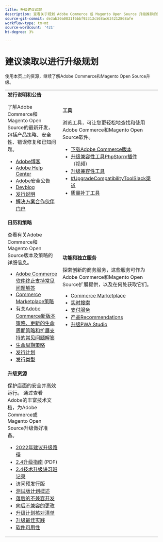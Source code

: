 ```yaml
---
title: 升级建议读取
description: 查看关于规划 Adobe Commerce 或 Magento Open Source 升级推荐的读物
source-git-commit: de3ab30a0831f6bbf92313c568ac624212868afe
workflow-type: tm+mt
source-wordcount: '421'
ht-degree: 3%

---
```



# 建议读取以进行升级规划

使用本页上的资源，继续了解Adobe Commerce和Magento Open Source升级。

<table>
  <tbody>
    <tr>
      <td><strong>发行说明和公告</strong>
        <p>了解Adobe Commerce和Magento Open Source的最新开发，包括产品策略、安全性、错误修复和已知问题。</p>
          <ul>
            <li><a href="https://blog.adobe.com/">Adobe博客</a></li>
            <li><a href="https://support.magento.com/hc/en-us">Adobe Help Center</a></li>
            <li><a href="https://helpx.adobe.com/security/products/magento/apsb22-12.html">Adobe安全公告</a></li>
            <li><a href="https://community.magento.com/t5/Magento-DevBlog/bg-p/devblog">Devblog</a></li>
            <li><a href="https://devdocs.magento.com/guides/v2.4/release-notes/bk-release-notes.html">发行说明</a></li>
            <li><a href="https://solutionpartners.adobe.com/solution-partners.html">解决方案合作伙伴门户</a></li>
          </ul>
        </td>
      <td><strong>工具</strong>
        <p>浏览工具，可让您更轻松地查找和使用Adobe Commerce和Magento Open Source软件。</p>
          <ul>
            <li><a href="https://magento.com/tech-resources/downloads">下载Adobe Commerce版本</li>
            <li><a href="https://experienceleague.adobe.com/docs/commerce-learn/tutorials/uct-phpstorm.html?lang=en">升级兼容性工具PhpStorm插件</a> （视频）</li>
            <li><a href="https://experienceleague.adobe.com/docs/commerce-operations/upgrade-guide/upgrade-compatibility-tool/overview.html?lang=en">升级兼容性工具</a></li>
            <li><a href="https://magentocommeng.slack.com/archives/C019Y143U9F">#UpgradeCompatibilityToolSlack渠道</a></li>
            <li><a href="https://devdocs.magento.com/quality-patches/usage.html">质量补丁工具</a></li>
          </ul>
      </td>
    </tr>
    <tr>
      <td><strong>日历和策略</strong>
        <p>查看有关Adobe Commerce和Magento Open Source版本及策略的详细信息。</p>
          <ul>
            <li><a href="https://support.magento.com/hc/en-us/articles/4965909814797-Adobe-Commerce-Software-End-of-Support-FAQ">Adobe Commerce软件终止支持常见问题解答</a></li>
            <li><a href="https://marketplacesupport.magento.com/hc/en-us/articles/4413722432653">Commerce Marketplace策略</a></li>
            <li><a href="https://support.magento.com/hc/en-us/articles/4409421516301-FAQ-for-New-Adobe-Commerce-Release-Strategy-and-Updated-Lifecycle-Policy">有关Adobe Commerce新版本策略、更新的生命周期策略和扩展支持的常见问题解答</a></li>
            <li><a href="https://www.adobe.com/content/dam/cc/en/legal/terms/enterprise/pdfs/Adobe-Commerce-Software-Lifecycle-Policy.pdf">生命周期策略</a></li>
            <li><a href="https://devdocs.magento.com/release/">发行计划</a></li>
            <li><a href="https://devdocs.magento.com/release/policy/">发行类型</a></li>
          </ul>
        </td>
      <td><strong>功能和独立服务</strong>
        <p>探索创新的商务服务，这些服务可作为Adobe Commerce和Magento Open Source扩展提供，以及在何处获取它们。</p>
          <ul>
            <li><a href="https://marketplace.magento.com/">Commerce Marketplace</a></li>
            <li><a href="https://marketplace.magento.com/magento-live-search.html">实时搜索</a></li>
            <li><a href="https://marketplace.magento.com/magento-payment-services.html">支付服务</a></li>
            <li><a href="https://marketplace.magento.com/magento-product-recommendations.html">产品Recommendations</a></li>
            <li><a href="https://developer.adobe.com/commerce/pwa-studio/guides/upgrading-versions">升级PWA Studio</a></li>
          </ul>
      </td>
    </tr>
    <tr>
      <td><strong>升级资源</strong>
        <p>保护店面的安全并高效运行。 通过查看Adobe的丰富技术文档，为Adobe Commerce或Magento Open Source升级做好准备。</p>
          <ul>
            <li><a href="https://experienceleague.adobe.com/docs/commerce-operations/upgrade-guide/resources/recommended-upgrade-paths-2022.html?lang=en">2022年建议升级路径</a></li>
            <li><a href="../../assets/upgrade-guide/adobe-commerce-2-4-upgrade-guide.pdf">2.4升级指南</a> (PDF)</li>
            <li><a href="https://experienceleague.adobe.com/docs/commerce-learn/tutorials/upgrade-workshop.html?lang=en">2.4技术升级讲习班记录</a></li>
            <li><a href="https://support.magento.com/hc/en-us/articles/360034120932">访问预发行版</a></li>
            <li><a href="https://devdocs.magento.com/release/beta-program.html">测试版计划概述</a></li>
            <li><a href="https://devdocs.magento.com/contributor-guide/backward-compatible-development/index.html">落后的不兼容开发</a></li>
            <li><a href="https://devdocs.magento.com/guides/v2.4/release-notes/backward-incompatible-changes/index.html">向后不兼容的更改</a></li>
            <li><a href="https://support.magento.com/hc/en-us/articles/360057968951-Upgrade-plan-checklist-for-Adobe-Commerce">升级计划核对清单</a></li>
            <li><a href="https://experienceleague.adobe.com/docs/commerce-operations/upgrade-guide/prepare/best-practices.html?lang=en">升级最佳实践</a></li>
            <li><a href="https://devdocs.magento.com/release/availability.html">软件可用性</a></li>
          </ul>
      </td>
      <td></td>
    </tr>
  </tbody>
</table>